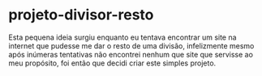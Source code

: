 # projeto-divisor-resto
 Esta pequena ideia surgiu enquanto eu tentava encontrar um site na internet que pudesse me dar o resto de uma divisão, infelizmente mesmo após inúmeras tentativas não encontrei nenhum que site que servisse ao meu propósito, foi então que decidi criar este simples projeto.